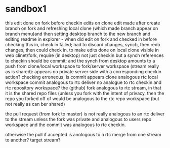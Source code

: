 # sandbox1
this edit done on fork before checkin edits on clone
edit made after create branch on fork and refreshing local clone (which made branch appear on branch menu)and then setting desktop branch to the new branch and editing readme in explorer - when did edit on fork and checked in before checking this in, check in failed; had to discard changes, synch, then redo changes, then could check in.
to make edits done on local clone visible in web clinet/fork, require (in desktop) not just checkin but a synch
references to checkin should be commit; and the synch from desktop amounts to a push from clone/local workspace to fork/server workspace (stream really as is shared): appears no private server side with a corresponding checkin action?
checking erroneous, is commit
appears clone analogous rtc local workspace
commit analogous to rtc deliver
no analogue to rtc checkin and rtc repository workspace?
the (github) fork analogous to rtc stream, in that it is the shared repo files (unless you fork with the intent of privacy, then the repo you forked off of would be analogous to the rtc repo workspace (but not really as can ber shared)

the pull request (from fork to master) is not really analogous to an rtc deliver to the stream unless the fork was private and analogous to users repo workspace and the commit was analogous to rtc checkin.

otherwise the pull if accepted is anologous to a rtc merge from one stream to another? target stream?